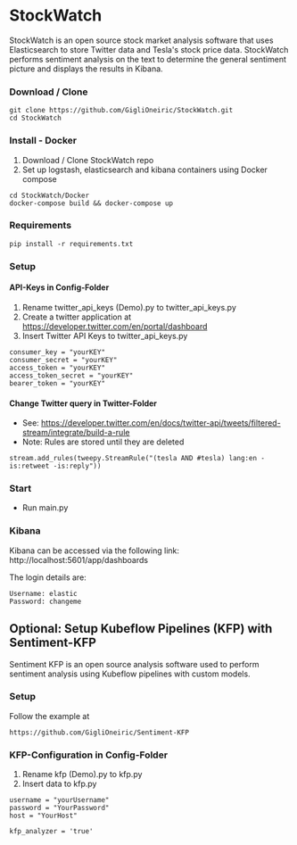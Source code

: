 # StockWatch

StockWatch is an open source stock market analysis software that uses Elasticsearch to store Twitter data and Tesla's stock price data. StockWatch performs sentiment analysis on the text to determine the general sentiment picture and displays the results in Kibana. 

### Download / Clone
```
git clone https://github.com/GigliOneiric/StockWatch.git
cd StockWatch
```
### Install - Docker
1. Download / Clone StockWatch repo 
2. Set up logstash, elasticsearch and kibana containers using Docker compose

```
cd StockWatch/Docker
docker-compose build && docker-compose up
```

### Requirements
```
pip install -r requirements.txt
```

### Setup
#### API-Keys in Config-Folder
1. Rename twitter_api_keys (Demo).py to twitter_api_keys.py
2. Create a twitter application at https://developer.twitter.com/en/portal/dashboard
3. Insert Twitter API Keys to twitter_api_keys.py
```
consumer_key = "yourKEY"
consumer_secret = "yourKEY"
access_token = "yourKEY"
access_token_secret = "yourKEY"
bearer_token = "yourKEY"
```

#### Change Twitter query in Twitter-Folder
- See: https://developer.twitter.com/en/docs/twitter-api/tweets/filtered-stream/integrate/build-a-rule
- Note: Rules are stored until they are deleted
```
stream.add_rules(tweepy.StreamRule("(tesla AND #tesla) lang:en -is:retweet -is:reply"))
```

### Start
- Run main.py

### Kibana
Kibana can be accessed via the following link:
http://localhost:5601/app/dashboards

The login details are:
```
Username: elastic
Password: changeme
```

## Optional: Setup Kubeflow Pipelines (KFP) with Sentiment-KFP
Sentiment KFP is an open source analysis software used to perform sentiment analysis using Kubeflow pipelines with custom models.

### Setup
Follow the example at
```
https://github.com/GigliOneiric/Sentiment-KFP
```
### KFP-Configuration in Config-Folder
1. Rename kfp (Demo).py to kfp.py
3. Insert data to kfp.py
```
username = "yourUsername"
password = "YourPassword"
host = "YourHost"

kfp_analyzer = 'true'
```
